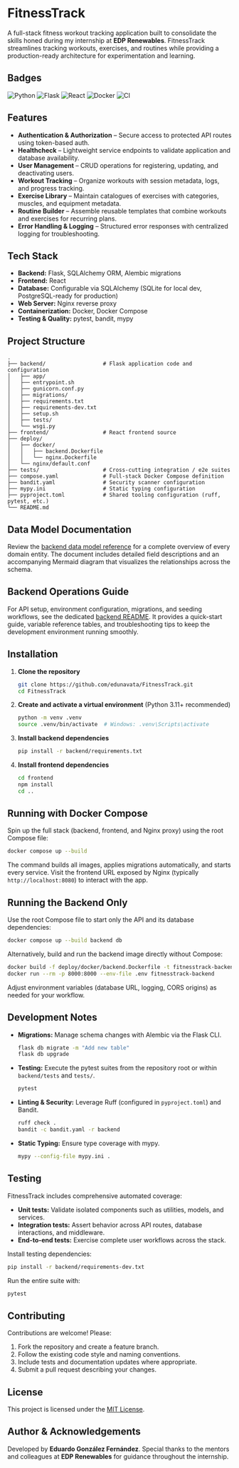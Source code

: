 # FitnessTrack

A full-stack fitness workout tracking application built to consolidate the skills honed during my internship at **EDP Renewables**. FitnessTrack streamlines tracking workouts, exercises, and routines while providing a production-ready architecture for experimentation and learning.

## Badges

![Python](https://img.shields.io/badge/Python-3.11%2B-blue?logo=python)
![Flask](https://img.shields.io/badge/Flask-2.x-black?logo=flask)
![React](https://img.shields.io/badge/React-18-61dafb?logo=react&logoColor=white)
![Docker](https://img.shields.io/badge/Docker-Ready-2496ed?logo=docker&logoColor=white)
![CI](https://img.shields.io/badge/CI-GitHub%20Actions-lightgrey?logo=github)

## Features

- **Authentication & Authorization** – Secure access to protected API routes using token-based auth.
- **Healthcheck** – Lightweight service endpoints to validate application and database availability.
- **User Management** – CRUD operations for registering, updating, and deactivating users.
- **Workout Tracking** – Organize workouts with session metadata, logs, and progress tracking.
- **Exercise Library** – Maintain catalogues of exercises with categories, muscles, and equipment metadata.
- **Routine Builder** – Assemble reusable templates that combine workouts and exercises for recurring plans.
- **Error Handling & Logging** – Structured error responses with centralized logging for troubleshooting.

## Tech Stack

- **Backend:** Flask, SQLAlchemy ORM, Alembic migrations
- **Frontend:** React
- **Database:** Configurable via SQLAlchemy (SQLite for local dev, PostgreSQL-ready for production)
- **Web Server:** Nginx reverse proxy
- **Containerization:** Docker, Docker Compose
- **Testing & Quality:** pytest, bandit, mypy

## Project Structure

```text
.
├── backend/                  # Flask application code and configuration
│   ├── app/
│   ├── entrypoint.sh
│   ├── gunicorn.conf.py
│   ├── migrations/
│   ├── requirements.txt
│   ├── requirements-dev.txt
│   ├── setup.sh
│   ├── tests/
│   └── wsgi.py
├── frontend/                 # React frontend source
├── deploy/
│   ├── docker/
│   │   ├── backend.Dockerfile
│   │   └── nginx.Dockerfile
│   └── nginx/default.conf
├── tests/                    # Cross-cutting integration / e2e suites
├── compose.yaml              # Full-stack Docker Compose definition
├── bandit.yaml               # Security scanner configuration
├── mypy.ini                  # Static typing configuration
├── pyproject.toml            # Shared tooling configuration (ruff, pytest, etc.)
└── README.md
```

## Data Model Documentation

Review the [backend data model reference](backend/app/models/README.md) for a complete overview of every domain entity. The document includes detailed field descriptions and an accompanying Mermaid diagram that visualizes the relationships across the schema.

## Backend Operations Guide

For API setup, environment configuration, migrations, and seeding workflows, see the dedicated [backend README](backend/README.md). It provides a quick-start guide, variable reference tables, and troubleshooting tips to keep the development environment running smoothly.

## Installation

1. **Clone the repository**
   ```bash
   git clone https://github.com/edunavata/FitnessTrack.git
   cd FitnessTrack
   ```
2. **Create and activate a virtual environment** (Python 3.11+ recommended)
   ```bash
   python -m venv .venv
   source .venv/bin/activate  # Windows: .venv\Scripts\activate
   ```
3. **Install backend dependencies**
   ```bash
   pip install -r backend/requirements.txt
   ```
4. **Install frontend dependencies**
   ```bash
   cd frontend
   npm install
   cd ..
   ```

## Running with Docker Compose

Spin up the full stack (backend, frontend, and Nginx proxy) using the root Compose file:

```bash
docker compose up --build
```

The command builds all images, applies migrations automatically, and starts every service. Visit the frontend URL exposed by Nginx (typically `http://localhost:8080`) to interact with the app.

## Running the Backend Only

Use the root Compose file to start only the API and its database dependencies:

```bash
docker compose up --build backend db
```

Alternatively, build and run the backend image directly without Compose:

```bash
docker build -f deploy/docker/backend.Dockerfile -t fitnesstrack-backend .
docker run --rm -p 8000:8000 --env-file .env fitnesstrack-backend
```

Adjust environment variables (database URL, logging, CORS origins) as needed for your workflow.

## Development Notes

- **Migrations:** Manage schema changes with Alembic via the Flask CLI.
  ```bash
  flask db migrate -m "Add new table"
  flask db upgrade
  ```
- **Testing:** Execute the pytest suites from the repository root or within `backend/tests` and `tests/`.
  ```bash
  pytest
  ```
- **Linting & Security:** Leverage Ruff (configured in `pyproject.toml`) and Bandit.
  ```bash
  ruff check .
  bandit -c bandit.yaml -r backend
  ```
- **Static Typing:** Ensure type coverage with mypy.
  ```bash
  mypy --config-file mypy.ini .
  ```

## Testing

FitnessTrack includes comprehensive automated coverage:

- **Unit tests:** Validate isolated components such as utilities, models, and services.
- **Integration tests:** Assert behavior across API routes, database interactions, and middleware.
- **End-to-end tests:** Exercise complete user workflows across the stack.

Install testing dependencies:
```bash
pip install -r backend/requirements-dev.txt
```

Run the entire suite with:

```bash
pytest
```

## Contributing

Contributions are welcome! Please:

1. Fork the repository and create a feature branch.
2. Follow the existing code style and naming conventions.
3. Include tests and documentation updates where appropriate.
4. Submit a pull request describing your changes.

## License

This project is licensed under the [MIT License](LICENSE).

## Author & Acknowledgements

Developed by **Eduardo González Fernández**. Special thanks to the mentors and colleagues at **EDP Renewables** for guidance throughout the internship.
